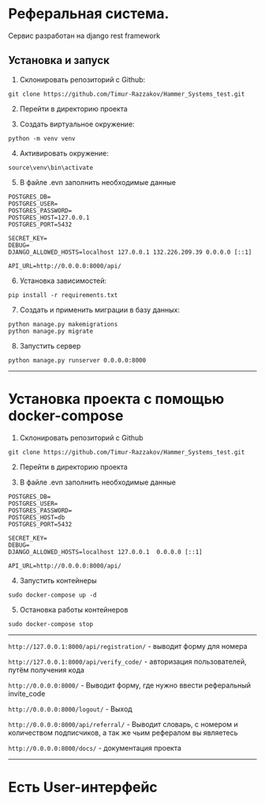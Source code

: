 # Реферальная система.

Сервис разработан на django rest framework

## Установка и запуск

1. Склонировать репозиторий с Github:

````
git clone https://github.com/Timur-Razzakov/Hammer_Systems_test.git
````

2. Перейти в директорию проекта

3. Создать виртуальное окружение:

````
python -m venv venv
````

4. Активировать окружение:

````
source\venv\bin\activate
````

5. В файле .evn заполнить необходимые данные

```
POSTGRES_DB=
POSTGRES_USER=
POSTGRES_PASSWORD=
POSTGRES_HOST=127.0.0.1
POSTGRES_PORT=5432

SECRET_KEY=
DEBUG=
DJANGO_ALLOWED_HOSTS=localhost 127.0.0.1 132.226.209.39 0.0.0.0 [::1]

API_URL=http://0.0.0.0:8000/api/
```

6. Установка зависимостей:

```
pip install -r requirements.txt
```

7. Создать и применить миграции в базу данных:

```
python manage.py makemigrations
python manage.py migrate
```

8. Запустить сервер

```
python manage.py runserver 0.0.0.0:8000
```

***

# Установка проекта с помощью docker-compose

1. Склонировать репозиторий с Github

```
git clone https://github.com/Timur-Razzakov/Hammer_Systems_test.git
```

2. Перейти в директорию проекта


3. В файле .evn заполнить необходимые данные

```
POSTGRES_DB=
POSTGRES_USER=
POSTGRES_PASSWORD=
POSTGRES_HOST=db
POSTGRES_PORT=5432

SECRET_KEY=
DEBUG=
DJANGO_ALLOWED_HOSTS=localhost 127.0.0.1  0.0.0.0 [::1]

API_URL=http://0.0.0.0:8000/api/
```

4. Запустить контейнеры

``` 
sudo docker-compose up -d
 ```

5. Остановка работы контейнеров

```
sudo docker-compose stop
```

***
```http://127.0.0.1:8000/api/registration/``` - выводит форму для номера

```http://127.0.0.1:8000/api/verify_code/``` - авторизация пользователей, путём получения кода

```http://0.0.0.0:8000/``` - Выводит форму, где нужно ввести реферальный invite_code

```http://0.0.0.0:8000/logout/``` - Выход

```http://0.0.0.0:8000/api/referral/``` - Выводит словарь, с номером и количеством подписчиков, а так же чьим
рефералом вы являетесь

```http://0.0.0.0:8000/docs/``` - документация проекта

***

# Есть User-интерфейс
